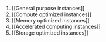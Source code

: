 1. [[General purpose instances]]
2. [[Compute optimized instances]]
3. [[Memory optimized instances]]
4. [[Accelerated computing instances]]
5. [[Storage optimized instances]]